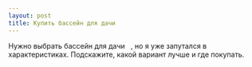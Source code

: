 ```yaml
---
layout: post 
title: Купить бассейн для дачи ‌ ‌ 
--- 
```

Нужно выбрать бассейн для дачи ‌ ‌ , но я уже запутался в характеристиках. Подскажите, какой вариант лучше и где покупать.